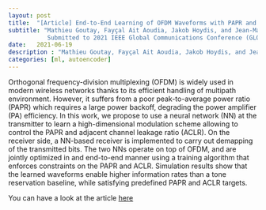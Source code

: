 ```yaml
---
layout: post
title:  "[Article] End-to-End Learning of OFDM Waveforms with PAPR and ACLR Constraints"
subtitle: "Mathieu Goutay, Fayçal Ait Aoudia, Jakob Hoydis, and Jean-Marie Gorce <p>
           Submitted to 2021 IEEE Global Communications Conference (GLOBECOM), Madrid, Spain "
date:   2021-06-19
description : "Mathieu Goutay, Fayçal Ait Aoudia, Jakob Hoydis, and Jean-Marie Gorce"
categories: [ml, autoencoder]
---
```


Orthogonal frequency-division multiplexing (OFDM) is widely used in modern wireless networks thanks to its efficient handling of multipath environment. However, it suffers from a poor peak-to-average power ratio (PAPR) which requires a large power backoff, degrading the power amplifier (PA) efficiency. In this work, we propose to use a neural network (NN) at the transmitter to learn a high-dimensional modulation scheme allowing to control the PAPR and adjacent channel leakage ratio (ACLR). On the receiver side, a NN-based receiver is implemented to carry out demapping of the transmitted bits. The two NNs operate on top of OFDM, and are jointly optimized in and end-to-end manner using a training algorithm that enforces constraints on the PAPR and ACLR. Simulation results show that the learned waveforms enable higher information rates than a tone reservation baseline, while satisfying predefined PAPR and ACLR targets.

You can have a look at the article [here]( https://arxiv.org/abs/2106.16039)






